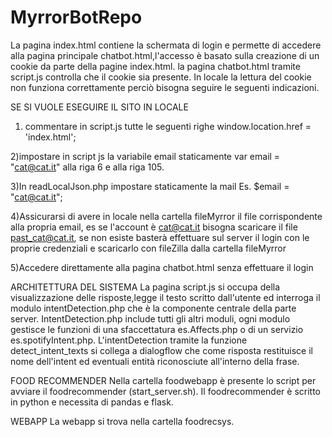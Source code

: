 # MyrrorBotRepo
La pagina index.html contiene la schermata di login e permette di accedere
alla pagina principale chatbot.html,l'accesso è basato sulla creazione di un
cookie da parte della pagine index.html.
la pagina chatbot.html tramite script.js controlla che il cookie sia presente.
In locale la lettura del cookie non funziona correttamente perciò bisogna seguire
le seguenti indicazioni.

SE SI VUOLE ESEGUIRE IL SITO IN LOCALE
1) commentare in script.js tutte le seguenti righe
window.location.href = 'index.html';

2)impostare in script js la variabile email staticamente
var email = "cat@cat.it" alla riga 6 e alla riga 105.

3)In readLocalJson.php impostare staticamente la mail
Es.  $email = "cat@cat.it"; 

4)Assicurarsi di avere in locale nella cartella fileMyrror il
file corrispondente alla propria email, es se l'account è cat@cat.it
bisogna scaricare il file past_cat@cat.it, se non esiste basterà
effettuare sul server il login con le proprie credenziali e scaricarlo 
con fileZilla dalla cartella fileMyrror

5)Accedere direttamente alla pagina chatbot.html senza effettuare
il login


ARCHITETTURA DEL SISTEMA
La pagina script.js si occupa della visualizzazione delle risposte,legge il testo
scritto dall'utente ed interroga il modulo intentDetection.php che è la componente
centrale della parte server.
IntentDetection.php include tutti gli altri moduli, ogni modulo gestisce le funzioni 
di una sfaccettatura es.Affects.php o di un servizio es.spotifyIntent.php.
L'intentDetection tramite la funzione detect_intent_texts si collega a dialogflow che come risposta
restituisce il nome dell'intent ed eventuali entità riconosciute all'interno della frase. 

FOOD RECOMMENDER
Nella cartella foodwebapp è presente lo script per avviare il foodrecommender (start_server.sh).
Il foodrecommender è scritto in python e necessita di pandas e flask.

WEBAPP
La webapp si trova nella cartella foodrecsys.
